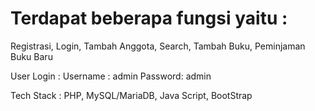 # Terdapat beberapa fungsi yaitu :
 Registrasi,
 Login, 
 Tambah Anggota,
 Search,
 Tambah Buku,
 Peminjaman Buku Baru

 User Login :
 Username : admin 
 Password: admin

 Tech Stack :
 PHP, 
 MySQL/MariaDB, 
 Java Script,
 BootStrap
